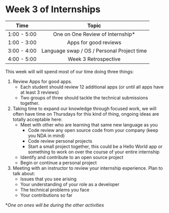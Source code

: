 # Week 3 of Internships

| Time       | Topic |
|:----------:|:------------------------------:|
|1:00 - 5:00 | One on One Review of Internship*|
|1:00 - 3:00 | Apps for good reviews          |
|3:00 - 4:00 | Language swap / OS / Personal Project time |
|4:00 - 5:00 | Week 3 Retrospective          |

This week will will spend most of our time doing three things:

1. Review Apps for good apps.
    - Each student should review 12 additional apps (or until all apps have at least 3 reviews)
    - Two groups of three should tackle the technical submissions together.
2. Taking time to expand our knowledge through focused work, we will often have time on Thursdays for this kind of thing, ongoing ideas are totally acceptable here:
    - Meet with other who are learning that same new language as you
        - Code review any open source code from your company (keep you NDA in mind)
        - Code review personal projects
        - Start a small project together, this could be a Hello World app or something to work on over the course of your entire internship
    - Identify and contribute to an open source project
    - Begin or continue a personal project
3. Meeting with an instructor to review your internship experience. Plan to talk about:
    - Issues that you see arising
    - Your understanding of your role as a developer
    - The technical problems you face
    - Your contributions so far
    
**One on ones will be during the other activities*